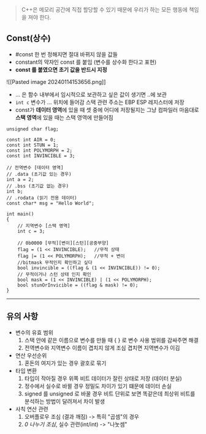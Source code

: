 > C++은 메모리 공간에 직접 할당할 수 있기 때문에 우리가 하는 모든 행동에 책임을 져야 한다.

## Const(상수)
- #const 한 번 정해지면 절대 바뀌지 않을 값들
- constant의 약자인 const 를 붙임 (변수를 상수화 한다고 표현)
- **const 를 붙였으면 초기 값을 반드시 지정**

![[Pasted image 20240114153656.png]]
- ... 은 함수 내부에서 임시적으로 보관하고 싶은 값이 생기면 ..에 보관
- `int c` 변수가 ... 위치에 들어감 스택 관련 주소는 EBP ESP 레지스터에 저장
- const가 **데이터 영역**에 있을 때 셋 중에 어디에 저장될지는 그냥 컴파일러 마음대로 **스택 영역**에 있을 때는 스택 영역에 만들어짐

```
unsigned char flag;

const int AIR = 0;
const int STUN = 1;
const int POLYMORPH = 2;
const int INVINCIBLE = 3;

// 전역변수 [데이터 영역]
// .data (초기값 있는 경우)
int a = 2;
// .bss (초기값 없는 경우)
int b;
// .rodata (읽기 전용 데이터)
const char* msg = "Hello World";

int main()
{
	// 지역변수 [스택 영역]
	int c = 3;
	
	// 0b0000 [무적][변이][스턴][공중부양]
	flag = (1 << INVINCIBLE);	//무적 상태
	flag |= (1 << POLYMORPH);	//무적 + 변이
	//bitmask 무적인지 확인하고 싶다
	bool invincible = ((flag & (1 << INVINCIBLE)) != 0);
	// 무적이거나 스턴 상태 인지 확인
	bool mask = (1 << INVINCIBLE) | (1 << POLYMORPH);
	bool stunOrInvicible = ((flag & mask) != 0);
}
```

***

## 유의 사항
- 변수의 유효 범위
    1.  스택 안에 같은 이름으로 변수를 만들 때 { } 로 변수 사용 범위를 감싸주면 해결
    2. 전역변수와 지역변수 이름이 겹치지 않게 조심 겹치면 지역변수가 이김
- 연산 우선순위
    1. 혼돈의 여지가 있는 경우 괄호로 묶기
- 타입 변환
    1. 타입이 작아질 경우 위쪽 비트 데이터가 잘린 상태로 저장 (데이터 분실)
    2. 정수에서 실수로 바뀔 경우 정밀도 차이가 있기 떄문에 데이터 손실
    3. signed 를 unsigned 로 바꿀 경우 비트 단위로 보면 똑같은데 최상위 비트를 분석하는 방법이 달려져서 차이 발생
- 사칙 연산 관련
    1. 오버플로우 조심 (결과 깨짐) -> 특히 "곱셈"의 경우
    2. _0 나누기 조심_, 실수 관련(int/int) -> "나눗셈"